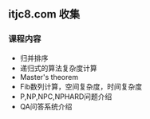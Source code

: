 ## itjc8.com 收集
### 课程内容
- 归并排序
- 递归式的算法复杂度计算
- Master's theorem
- Fib数列计算，空间复杂度，时间复杂度
- P,NP,NPC,NPHARD问题介绍
- QA问答系统介绍
